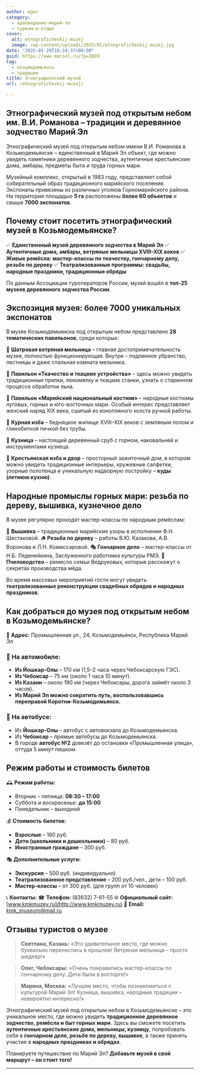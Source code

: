 ```yaml
---
author: egor
category:
  - краеведение-марий-эл
  - туризм-и-отдых
cover:
  alt: etnograficheskij-muzej
  image: /wp-content/uploads/2025/01/etnograficheskij-muzej.jpg
date: "2025-01-29T18:24:37+00:00"
guid: https://www.mariel.ru/?p=3899
tag:
  - козьмодемьянск
  - традиции
title: Этнографический музей
url: /etnograficheskij-muzej/

---
```

## **Этнографический музей под открытым небом им. В.И. Романова – традиции и деревянное зодчество Марий Эл**

Этнографический музей под открытым небом имени В.И. Романова в Козьмодемьянске – единственный в Марий Эл объект, где можно увидеть памятники деревянного зодчества, аутентичные крестьянские дома, амбары, предметы быта и труда горных мари.

Музейный комплекс, открытый в 1983 году, представляет собой собирательный образ традиционного марийского поселения. Экспонаты привезены из различных уголков Горномарийского района. На территории площадью **5 га** расположены **более 60 объектов** и свыше **7000 экспонатов**.

## **Почему стоит посетить этнографический музей в Козьмодемьянске?**

✅ **Единственный музей деревянного зодчества в Марий Эл**
✅ **Аутентичные дома, амбары, ветряные мельницы XVIII–XIX веков**
✅ **Живые ремёсла: мастер-классы по ткачеству, гончарному делу, резьбе по дереву**
✅ **Театрализованные программы: свадьбы, народные праздники, традиционные обряды**

По данным Ассоциации туроператоров России, музей вошёл в **топ-25 музеев деревянного зодчества России**.

## **Экспозиция музея: более 7000 уникальных экспонатов**

В музее Козьмодемьянска под открытым небом представлено **28 тематических павильонов**, среди которых:

🔹 **Шатровая ветряная мельница** – главная достопримечательность музея, полностью функционирующая. Внутри – подлинное убранство, лестницы и даже спальная комната мельника.

🔹 **Павильон «Ткачество и ткацкие устройства»** – здесь можно увидеть традиционные прялки, леномялку и ткацкие станки, узнать о старинном процессе обработки льна.

🔹 **Павильон «Марийский национальный костюм»** – народные костюмы луговых, горных и юго-восточных мари. Особый интерес представляет женский наряд XIX века, сшитый из конопляного холста ручной работы.

🔹 **Курная изба** – бедняцкое жилище XVIII–XIX веков с земляным полом и глинобитной печкой без трубы.

🔹 **Кузница** – настоящий деревянный сруб с горном, наковальней и инструментами кузнеца.

🔹 **Крестьянская изба и двор** – просторный зажиточный дом, в котором можно увидеть традиционные интерьеры, кружевные салфетки, узорные полотенца и уникальную надворную постройку – **куды (летнюю кухню)**.

## **Народные промыслы горных мари: резьба по дереву, вышивка, кузнечное дело**

В музее регулярно проходят мастер-классы по народным ремёслам:

🧵 **Вышивка** – традиционные марийские узоры в исполнении Ф.Н. Шестаковой.
🪵 **Резьба по дереву** – работы В.Ю. Казакова, А.В. Воронова и Л.Н. Комиссаровой.
🎭 **Гончарное дело** – мастер-классы от Н.Б. Леденейкина, Заслуженного работника культуры РМЭ.
🐝 **Пчеловодство** – ремесло семьи Ведруковых, которые расскажут о секретах производства мёда.

Во время массовых мероприятий гости могут увидеть **театрализованные реконструкции свадебных обрядов и народных праздников**.

## **Как добраться до музея под открытым небом в Козьмодемьянске?**

📍 **Адрес:** Промышленная ул., 24, Козьмодемьянск, Республика Марий Эл

### 🚗 **На автомобиле:**

- **Из Йошкар-Олы** – 170 км (1,5–2 часа через Чебоксарскую ГЭС).
- **Из Чебоксар** – 75 км (около 1 часа 10 минут).
- **Из Казани** – около 190 км (через Чебоксары, дорога займёт около 3 часов).
- **Из Марий Эл можно сократить путь, воспользовавшись переправой Коротни-Козьмодемьянск.**

### 🚌 **На автобусе:**

- Из **Йошкар-Олы** – автобус с автовокзала до Козьмодемьянска.
- Из **Чебоксар** – прямые автобусы до Козьмодемьянска.
- В городе **автобус №2** довезёт до остановки «Промышленная улица», оттуда 5 минут пешком.

## **Режим работы и стоимость билетов**

🕰 **Режим работы:**

- Вторник – пятница: **08:30 – 17:00**
- Суббота и воскресенье: **до 15:00**
- Понедельник – выходной

💰 **Стоимость билетов:**

- **Взрослые** – 160 руб.
- **Дети (школьники и дошкольники)** – 80 руб.
- **Иностранные граждане** – 300 руб.

🎭 **Дополнительные услуги:**

- **Экскурсия** – 500 руб. (индивидуально)
- **Театрализованное представление** – 200 руб./чел., дети – 100 руб.
- **Мастер-классы** – от 300 руб. (для групп от 10 человек)

📞 **Контакты:**
☎ **Телефон:** (83632) 7-61-55
🌐 **Официальный сайт:** [www.kmkmuzey.ru](http://www.kmkmuzey.ru)
📧 **Email:** [kmk\_museum@mail.ru](mailto:kmk_museum@mail.ru)

## **Отзывы туристов о музее**

> **Светлана, Казань:** «Это удивительное место, где можно буквально перенестись в прошлое! Ветряная мельница – просто шедевр!»

> **Олег, Чебоксары:** «Очень понравились мастер-классы по гончарному делу. Дети были в восторге!»

> **Марина, Москва:** «Лучшее место, чтобы познакомиться с культурой Марий Эл! Кузница, вышивка, народные традиции – невероятно интересно!»

Этнографический музей под открытым небом в Козьмодемьянске – это уникальное место, где можно увидеть **традиционное деревянное зодчество, ремёсла и быт горных мари**. Здесь вы сможете посетить **аутентичные крестьянские дома, мельницы, кузницу**, попробовать себя в **гончарном деле, резьбе по дереву, вышивке**, а также принять участие в **народных праздниках и обрядах**.

Планируете путешествие по Марий Эл? **Добавьте музей в свой маршрут – он стоит того!**

* * *
